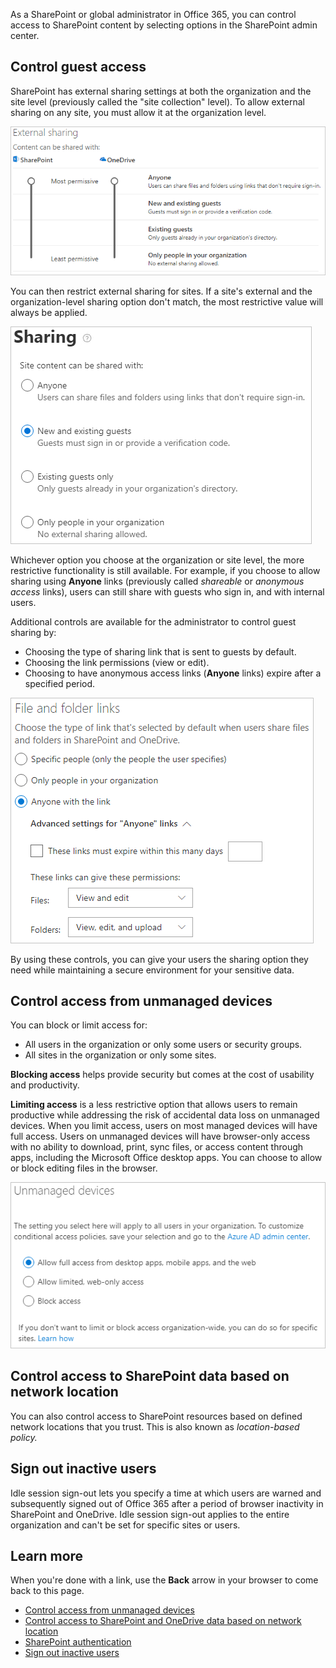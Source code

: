 As a SharePoint or global administrator in Office 365, you can control access to SharePoint content by selecting options in the SharePoint admin center.

## Control guest access

SharePoint has external sharing settings at both the organization and the site level (previously called the "site collection" level). To allow external sharing on any site, you must allow it at the organization level.

![External sharing permission levels](../media/external-sharing.png)

You can then restrict external sharing for sites. If a site's external and the organization-level sharing option don't match, the most restrictive value will always be applied.

![Sharing options](../media/sharing-options.png)

Whichever option you choose at the organization or site level, the more restrictive functionality is still available. For example, if you choose to allow sharing using **Anyone** links (previously called *shareable* or *anonymous access* links), users can still share with guests who sign in, and with internal users.

Additional controls are available for the administrator to control guest sharing by:

- Choosing the type of sharing link that is sent to guests by default.
- Choosing the link permissions (view or edit).
- Choosing to have anonymous access links (**Anyone** links) expire after a specified period.

![Default file and folder links](../media/default-file-folder-links.png)

By using these controls, you can give your users the sharing option they need while maintaining a secure environment for your sensitive data.

## Control access from unmanaged devices

You can block or limit access for:

- All users in the organization or only some users or security groups.
- All sites in the organization or only some sites.

**Blocking access** helps provide security but comes at the cost of usability and productivity.

**Limiting access** is a less restrictive option that allows users to remain productive while addressing the risk of accidental data loss on unmanaged devices. When you limit access, users on most managed devices will have full access. Users on unmanaged devices will have browser-only access with no ability to download, print, sync files, or access content through apps, including the Microsoft Office desktop apps. You can choose to allow or block editing files in the browser.

![Unmanaged devices settings](../media/unmanaged-devices.png)

## Control access to SharePoint data based on network location

You can also control access to SharePoint resources based on defined network locations that you trust. This is also known as *location-based policy.*

## Sign out inactive users

Idle session sign-out lets you specify a time at which users are warned and subsequently signed out of Office 365 after a period of browser inactivity in SharePoint and OneDrive. Idle session sign-out applies to the entire organization and can't be set for specific sites or users.

## Learn more

When you're done with a link, use the **Back** arrow in your browser to come back to this page.

- [Control access from unmanaged devices](https://docs.microsoft.com/sharepoint/control-access-from-unmanaged-devices)
- [Control access to SharePoint and OneDrive data based on network location](https://docs.microsoft.com/sharepoint/control-access-based-on-network-location)
- [SharePoint authentication](https://docs.microsoft.com/sharepoint/authentication)
- [Sign out inactive users](https://docs.microsoft.com/sharepoint/sign-out-inactive-users)

